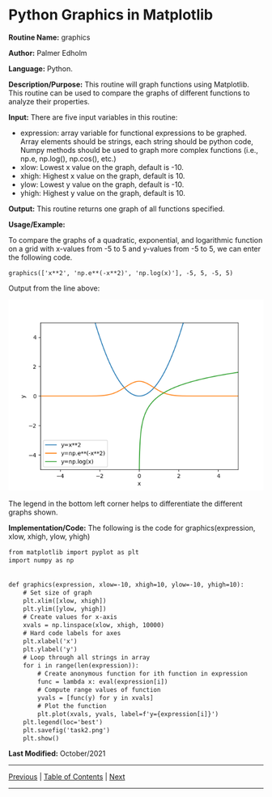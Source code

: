 # Python Graphics in Matplotlib

**Routine Name:** graphics

**Author:** Palmer Edholm

**Language:** Python.

**Description/Purpose:** This routine will graph functions using Matplotlib. This routine can be used to compare the graphs of different functions to analyze their properties.

**Input:** There are five input variables in this routine:

* expression: array variable for functional expressions to be graphed. Array elements should be strings, each string should be python code, Numpy methods should be used to graph more complex functions (i.e., np.e, np.log(), np.cos(), etc.)
* xlow: Lowest x value on the graph, default is -10.
* xhigh: Highest x value on the graph, default is 10.
* ylow: Lowest y value on the graph, default is -10.
* yhigh: Highest y value on the graph, default is 10.

**Output:** This routine returns one graph of all functions specified.

**Usage/Example:**

To compare the graphs of a quadratic, exponential, and logarithmic function on a grid with x-values from -5 to 5 and y-values from -5 to 5, we can enter the following code.
```
graphics(['x**2', 'np.e**(-x**2)', 'np.log(x)'], -5, 5, -5, 5)
```
Output from the line above:

![alt text](task2.png)

The legend in the bottom left corner helps to differentiate the different graphs shown.

**Implementation/Code:** The following is the code for graphics(expression, xlow, xhigh, ylow, yhigh)
```
from matplotlib import pyplot as plt
import numpy as np


def graphics(expression, xlow=-10, xhigh=10, ylow=-10, yhigh=10):
    # Set size of graph
    plt.xlim([xlow, xhigh])
    plt.ylim([ylow, yhigh])
    # Create values for x-axis
    xvals = np.linspace(xlow, xhigh, 10000)
    # Hard code labels for axes
    plt.xlabel('x')
    plt.ylabel('y')
    # Loop through all strings in array
    for i in range(len(expression)):
        # Create anonymous function for ith function in expression
        func = lambda x: eval(expression[i])
        # Compute range values of function
        yvals = [func(y) for y in xvals]
        # Plot the function
        plt.plot(xvals, yvals, label=f'y={expression[i]}')
    plt.legend(loc='best')
    plt.savefig('task2.png')
    plt.show()
```
**Last Modified:** October/2021

<hr>

[Previous](relerror.md)
| [Table of Contents](toc/manual_toc.md)
| [Next]()

<hr>
